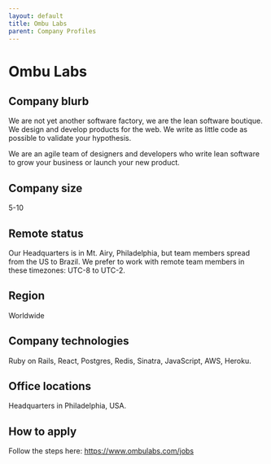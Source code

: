 ```yaml
---
layout: default
title: Ombu Labs
parent: Company Profiles
---
```


# Ombu Labs

## Company blurb

We are not yet another software factory, we are the lean software boutique.
We design and develop products for the web. We write as little code as possible
to validate your hypothesis.

We are an agile team of designers and developers who write lean software to grow
your business or launch your new product.

## Company size

5-10

## Remote status

Our Headquarters is in Mt. Airy, Philadelphia, but team members
spread from the US to Brazil. We prefer to work with remote team members in
these timezones: UTC-8 to UTC-2.

## Region

Worldwide

## Company technologies

Ruby on Rails, React, Postgres, Redis, Sinatra, JavaScript, AWS, Heroku.

## Office locations

Headquarters in Philadelphia, USA.

## How to apply

Follow the steps here: https://www.ombulabs.com/jobs
